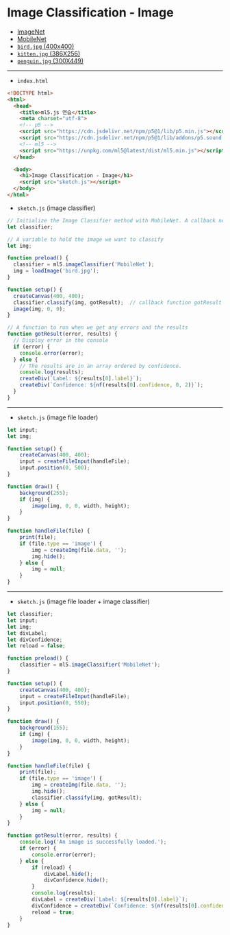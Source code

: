 # Image Classification - Image

- [ImageNet](https://www.image-net.org/)
- [MobileNet](https://github.com/tensorflow/tfjs-models/tree/master/mobilenet)
- [`bird.jpg` (400x400)](https://terabox.com/s/1YUYEqjWCRJCkzy9OZMW3xA)
- [`kitten.jpg` (386X256)](https://terabox.com/s/1pEWxQrrWqqPyYZprI1-Mvg)
- [`penguin.jpg` (300X449)](https://terabox.com/s/1ly_xkc6K2v_1-5JNeFDgbQ)

---

- `index.html`

```html
<!DOCTYPE html>
<html>
  <head>
    <title>ml5.js 연습</title>
    <meta charset="utf-8">
    <!-- p5 -->
    <script src="https://cdn.jsdelivr.net/npm/p5@1/lib/p5.min.js"></script>
    <script src="https://cdn.jsdelivr.net/npm/p5@1/lib/addons/p5.sound.min.js"></script>
    <!-- ml5 -->
    <script src="https://unpkg.com/ml5@latest/dist/ml5.min.js"></script>
  </head>

  <body>
    <h1>Image Classification - Image</h1>
    <script src="sketch.js"></script>
  </body>
</html>
```

- `sketch.js` (image classifier)

```javascript
// Initialize the Image Classifier method with MobileNet. A callback needs to be passed.
let classifier;

// A variable to hold the image we want to classify
let img;

function preload() {
  classifier = ml5.imageClassifier('MobileNet');
  img = loadImage('bird.jpg');
}

function setup() {
  createCanvas(400, 400);
  classifier.classify(img, gotResult);  // callback function gotResult
  image(img, 0, 0);
}

// A function to run when we get any errors and the results
function gotResult(error, results) {
  // Display error in the console
  if (error) {
    console.error(error);
  } else {
    // The results are in an array ordered by confidence.
    console.log(results);
    createDiv(`Label: ${results[0].label}`);
    createDiv(`Confidence: ${nf(results[0].confidence, 0, 2)}`);
  }
}
```

---

- `sketch.js` (image file loader)

```javascript
let input;
let img;

function setup() {
    createCanvas(400, 400);
    input = createFileInput(handleFile);
    input.position(0, 500);
}

function draw() {
    background(255);
    if (img) {
        image(img, 0, 0, width, height);
    }
}

function handleFile(file) {
    print(file);
    if (file.type == 'image') {
        img = createImg(file.data, '');
        img.hide();
    } else {
        img = null;
    }
}
```

---

- `sketch.js` (image file loader + image classifier)

```javascript
let classifier;
let input;
let img;
let divLabel;
let divConfidence;
let reload = false;

function preload() {
    classifier = ml5.imageClassifier('MobileNet');
}

function setup() {
    createCanvas(400, 400);
    input = createFileInput(handleFile);
    input.position(0, 550);
}

function draw() {
    background(155);
    if (img) {
        image(img, 0, 0, width, height);
    }
}

function handleFile(file) {
    print(file);
    if (file.type == 'image') {
        img = createImg(file.data, '');
        img.hide();
        classifier.classify(img, gotResult);
    } else {
        img = null;
    }
}

function gotResult(error, results) {
    console.log('An image is successfully loaded.');
    if (error) {
        console.error(error);
    } else {
        if (reload) {
            divLabel.hide();
            divConfidence.hide();
        }
        console.log(results);
        divLabel = createDiv(`Label: ${results[0].label}`);
        divConfidence = createDiv(`Confidence: ${nf(results[0].confidence, 0, 2)}`);
        reload = true;
    }
}
```

